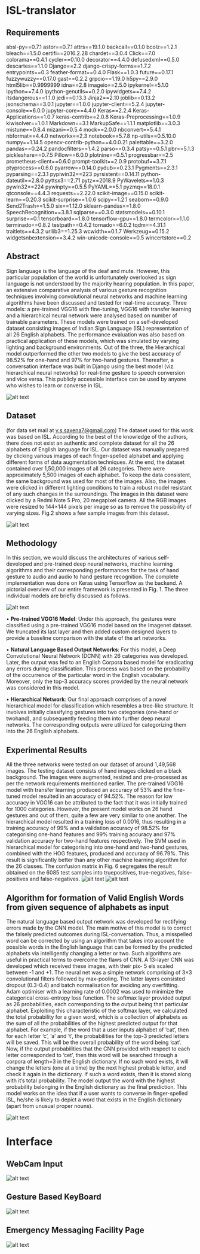 # ISL-translator

## Requirements 

absl-py==0.7.1
astor==0.7.1
attrs==19.1.0
backcall==0.1.0
bcolz==1.2.1
bleach==1.5.0
certifi==2016.2.28
chardet==3.0.4
Click==7.0
colorama==0.4.1
cycler==0.10.0
decorator==4.4.0
defusedxml==0.5.0
descartes==1.1.0
Django==2.2
django-crispy-forms==1.7.2
entrypoints==0.3
feather-format==0.4.0
Flask==1.0.3
future==0.17.1
fuzzywuzzy==0.17.0
gast==0.2.2
grpcio==1.19.0
h5py==2.9.0
html5lib==0.9999999
idna==2.8
imageio==2.5.0
ipykernel==5.1.0
ipython==7.4.0
ipython-genutils==0.2.0
ipywidgets==7.4.2
itsdangerous==1.1.0
jedi==0.13.3
Jinja2==2.10
joblib==0.13.2
jsonschema==3.0.1
jupyter==1.0.0
jupyter-client==5.2.4
jupyter-console==6.0.0
jupyter-core==4.4.0
Keras==2.2.4
Keras-Applications==1.0.7
keras-contrib==2.0.8
Keras-Preprocessing==1.0.9
kiwisolver==1.0.1
Markdown==3.1
MarkupSafe==1.1.1
matplotlib==3.0.3
mistune==0.8.4
mizani==0.5.4
mock==2.0.0
nbconvert==5.4.1
nbformat==4.4.0
networkx==2.3
notebook==5.7.8
np-utils==0.5.10.0
numpy==1.14.5
opencv-contrib-python==4.0.0.21
palettable==3.2.0
pandas==0.24.2
pandocfilters==1.4.2
parso==0.3.4
patsy==0.5.1
pbr==5.1.3
pickleshare==0.7.5
Pillow==6.0.0
plotnine==0.5.1
progressbar==2.5
prometheus-client==0.6.0
prompt-toolkit==2.0.9
protobuf==3.7.1
ptyprocess==0.6.0
pyarrow==0.14.0
pydub==0.23.1
Pygments==2.3.1
pyparsing==2.3.1
pypiwin32==223
pyrsistent==0.14.11
python-dateutil==2.8.0
pyttsx3==2.71
pytz==2018.9
PyWavelets==1.0.3
pywin32==224
pywinpty==0.5.5
PyYAML==5.1
pyzmq==18.0.1
qtconsole==4.4.3
requests==2.22.0
scikit-image==0.15.0
scikit-learn==0.20.3
scikit-surprise==1.0.6
scipy==1.2.1
seaborn==0.9.0
Send2Trash==1.5.0
six==1.12.0
sklearn-pandas==1.8.0
SpeechRecognition==3.8.1
sqlparse==0.3.0
statsmodels==0.10.1
surprise==0.1
tensorboard==1.8.0
tensorflow-gpu==1.8.0
termcolor==1.1.0
terminado==0.8.2
testpath==0.4.2
tornado==6.0.2
tqdm==4.31.1
traitlets==4.3.2
urllib3==1.25.3
wcwidth==0.1.7
Werkzeug==0.15.2
widgetsnbextension==3.4.2
win-unicode-console==0.5
wincertstore==0.2


## Abstract

Sign language is the language of the deaf and mute. However, this particular population of the
world is unfortunately overlooked as sign language is not understood by the majority hearing population. In
this paper, an extensive comparative analysis of various gesture recognition techniques involving convolutional
neural networks and machine learning algorithms have been discussed and tested for real-time accuracy. Three
models: a pre-trained VGG16 with fine-tuning, VGG16 with transfer learning and a hierarchical neural network
were analysed based on number of trainable parameters. These models were trained on a self-developed dataset
consisting images of Indian Sign Language (ISL) representation of all 26 English alphabets. The performance
evaluation was also based on practical application of these models, which was simulated by varying lighting and
background environments. Out of the three, the Hierarchical model outperformed the other two models to give the
best accuracy of 98.52% for one-hand and 97% for two-hand gestures. Thereafter, a conversation interface was
built in Django using the best model (viz. hierarchical neural networks) for real-time gesture to speech conversion
and vice versa. This publicly accessible interface can be used by anyone who wishes to learn or converse in ISL.

![alt text](https://github.com/yatharth77/ISL-translator/blob/master/isl.png)

## Dataset
(for data set mail at y.s.saxena7@gmail.com)
The dataset used for this work was based on ISL. According
to the best of the knowledge of the authors, there does not
exist an authentic and complete dataset for all the 26 alphabets of English language for ISL. Our dataset was manually
prepared by clicking various images of each finger-spelled
alphabet and applying different forms of data augmentation
techniques. At the end, the dataset contained over 1,50,000
images of all 26 categories. There were approximately 5,500
images of each alphabet. To keep the data consistent, the
same background was used for most of the images. Also, the
images were clicked in different lighting conditions to train a
robust model resistant of any such changes in the surroundings. The images in this dataset were clicked by a Redmi
Note 5 Pro, 20 megapixel camera. All the RGB images were
resized to 144×144 pixels per image so as to remove the possibility of varying sizes. Fig.2 shows a few sample images from this dataset.

![alt text](https://github.com/yatharth77/ISL-translator/blob/master/dataset.PNG)

## Methodology

In this section, we would discuss the architectures of various self-developed and pre-trained deep neural networks,
machine learning algorithms and their corresponding performances for the task of hand gesture to audio and audio to
hand gesture recognition. The complete implementation was
done on Keras using Tensorflow as the backend. A pictorial
overview of our entire framework is presented in Fig. 1. The
three individual models are briefly discussed as follows.

![alt text](https://github.com/yatharth77/ISL-translator/blob/master/flow.PNG)

• **Pre-trained VGG16 Model**: Under this approach, the
gestures were classified using a pre-trained VGG16
model based on the Imagenet dataset. We truncated
its last layer and then added custom designed layers to
provide a baseline comparison with the state of the art
networks.

• **Natural Language Based Output Networks**: For this
model, a Deep Convolutional Neural Network (DCNN)
with 26 categories was developed. Later, the output
was fed to an English Corpora based model for eradicating any errors during classification. This process
was based on the probability of the occurrence of the
particular word in the English vocabulary. Moreover,
only the top-3 accuracy scores provided by the neural
network was considered in this model.

• **Hierarchical Network**: Our final approach comprises
of a novel hierarchical model for classification which
resembles a tree-like structure. It involves initially classifying gestures into two categories (one-hand or twohand), and subsequently feeding them into further deep
neural networks. The corresponding outputs were utilized for categorizing them into the 26 English alphabets.


## Experimental Results

All the three networks were tested on our dataset of around
1,49,568 images. The testing dataset consists of hand images
clicked on a black background. The images were augmented,
resized and pre-processed as per the network requirements
mentioned earlier. The pre-trained VGG16 model with transfer learning produced an accuracy of 53% and the fine-tuned
model resulted in an accuracy of 94.52%. The reason for low
accuracy in VGG16 can be attributed to the fact that it was
initially trained for 1000 categories. However, the present
model works on 26 hand gestures and out of them, quite a
few are very similar to one another. The hierarchical model
resulted in a training loss of 0.0016, thus resulting in a training accuracy of 99% and a validation accuracy of 98.52% for
categorising one-hand features and 99% training accuracy
and 97% validation accuracy for two-hand features respectively. The SVM used in hierarchical model for categorising into one-hand and two-hand gestures, combined with the
HOG features, produced and accuracy of 96.79%. This result
is significantly better than any other machine learning algorithm for the 26 classes. The confusion matrix in Fig. 6 segregates the result obtained on the 6085 test samples into truepositives, true-negatives, false-positives and false-negatives.
![alt text](https://github.com/yatharth77/ISL-translator/blob/master/coil.PNG)
![alt text](https://github.com/yatharth77/ISL-translator/blob/master/coil_out1.PNG)

## Algorithm for formation of Valid English Words from given sequence of alphabets as input

The natural language based output network was developed
for rectifying errors made by the CNN model. The main
motive of this model is to correct the falsely predicted outcomes during ISL-conversation. Thus, a misspelled word
can be corrected by using an algorithm that takes into account the possible words in the English language that can be
formed by the predicted alphabets via intelligently changing a letter or two. Such algorithms are useful in practical terms to overcome the flaws of CNN. A 13-layer CNN
was developed which received these images, with their pix-
5
els scaled between -1 and +1. The neural net was a simple
network comprising of 3×3 convolutional filters followed by
max-pooling. The latter layers consisted dropout (0.3-0.4)
and batch normalisation for avoiding any overfitting. Adam
optimiser with a learning rate of 0.0002 was used to minimize the categorical cross-entropy loss function. The softmax layer provided output as 26 probabilities, each corresponding to the output being that particular alphabet. Exploiting this characteristic of the softmax layer, we calculated
the total probability for a given word, which is a collection
of alphabets as the sum of all the probabilities of the highest
predicted output for that alphabet.
For example, if the word that a user inputs alphabet of
‘cat’, then for each letter ‘c’, ‘a’ and ‘t’, the probabilities for
the top-3 predicted letters will be saved. This will be the
overall probability of the word being ‘cat’. Now, if the output probabilities that the CNN provided with respect to each
letter corresponded to ‘cet’, then this word will be searched
through a corpora of length=3 in the English dictionary. If no
such word exists, it will change the letters (one at a time) by
the next highest probable letter, and check it again in the dictionary. If such a word exists, then it is stored along with it’s
total probability. The model output the word with the highest
probability belonging in the English dictionary as the final
prediction. This model works on the idea that if a user wants
to converse in finger-spelled ISL, he/she is likely to depict
a word that exists in the English dictionary (apart from unusual proper nouns).

![alt text](https://github.com/yatharth77/ISL-translator/blob/master/tree.png)

# Interface 

## WebCam Input
![alt text](https://github.com/yatharth77/ISL-translator/blob/master/O_BTP.jpeg)
## Gesture Based KeyBoard
![alt text](https://github.com/yatharth77/ISL-translator/blob/master/Capture1.PNG)
## Emergency Messaging Facility Page
![alt text](https://github.com/yatharth77/ISL-translator/blob/master/Capture3.PNG)


